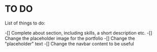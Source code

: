# TO DO

List of things to do:

-[] Complete about section, including skills, a short description etc.
-[] Change the placeholder image for the portfolio
-[] Change the "placeholder" text
-[] Change the navbar content to be useful